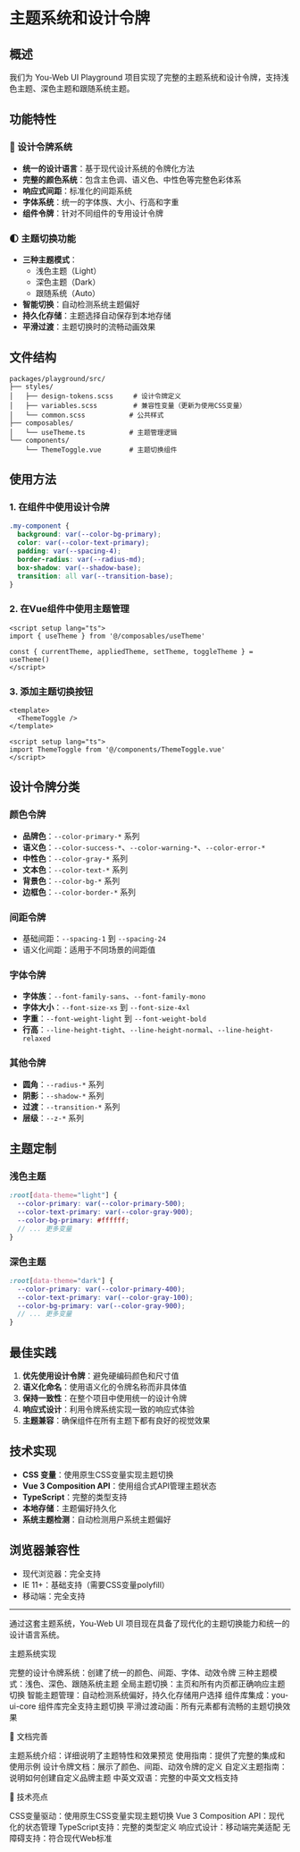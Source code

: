 # 主题系统和设计令牌

## 概述

我们为 You-Web UI Playground 项目实现了完整的主题系统和设计令牌，支持浅色主题、深色主题和跟随系统主题。

## 功能特性

### 🎨 设计令牌系统
- **统一的设计语言**：基于现代设计系统的令牌化方法
- **完整的颜色系统**：包含主色调、语义色、中性色等完整色彩体系
- **响应式间距**：标准化的间距系统
- **字体系统**：统一的字体族、大小、行高和字重
- **组件令牌**：针对不同组件的专用设计令牌

### 🌓 主题切换功能
- **三种主题模式**：
  - 浅色主题（Light）
  - 深色主题（Dark）  
  - 跟随系统（Auto）
- **智能切换**：自动检测系统主题偏好
- **持久化存储**：主题选择自动保存到本地存储
- **平滑过渡**：主题切换时的流畅动画效果

## 文件结构

```
packages/playground/src/
├── styles/
│   ├── design-tokens.scss     # 设计令牌定义
│   ├── variables.scss         # 兼容性变量（更新为使用CSS变量）
│   └── common.scss           # 公共样式
├── composables/
│   └── useTheme.ts           # 主题管理逻辑
└── components/
    └── ThemeToggle.vue       # 主题切换组件
```

## 使用方法

### 1. 在组件中使用设计令牌

```scss
.my-component {
  background: var(--color-bg-primary);
  color: var(--color-text-primary);
  padding: var(--spacing-4);
  border-radius: var(--radius-md);
  box-shadow: var(--shadow-base);
  transition: all var(--transition-base);
}
```

### 2. 在Vue组件中使用主题管理

```vue
<script setup lang="ts">
import { useTheme } from '@/composables/useTheme'

const { currentTheme, appliedTheme, setTheme, toggleTheme } = useTheme()
</script>
```

### 3. 添加主题切换按钮

```vue
<template>
  <ThemeToggle />
</template>

<script setup lang="ts">
import ThemeToggle from '@/components/ThemeToggle.vue'
</script>
```

## 设计令牌分类

### 颜色令牌
- **品牌色**：`--color-primary-*` 系列
- **语义色**：`--color-success-*`、`--color-warning-*`、`--color-error-*`
- **中性色**：`--color-gray-*` 系列
- **文本色**：`--color-text-*` 系列
- **背景色**：`--color-bg-*` 系列
- **边框色**：`--color-border-*` 系列

### 间距令牌
- 基础间距：`--spacing-1` 到 `--spacing-24`
- 语义化间距：适用于不同场景的间距值

### 字体令牌
- **字体族**：`--font-family-sans`、`--font-family-mono`
- **字体大小**：`--font-size-xs` 到 `--font-size-4xl`
- **字重**：`--font-weight-light` 到 `--font-weight-bold`
- **行高**：`--line-height-tight`、`--line-height-normal`、`--line-height-relaxed`

### 其他令牌
- **圆角**：`--radius-*` 系列
- **阴影**：`--shadow-*` 系列
- **过渡**：`--transition-*` 系列
- **层级**：`--z-*` 系列

## 主题定制

### 浅色主题
```scss
:root[data-theme="light"] {
  --color-primary: var(--color-primary-500);
  --color-text-primary: var(--color-gray-900);
  --color-bg-primary: #ffffff;
  // ... 更多变量
}
```

### 深色主题
```scss
:root[data-theme="dark"] {
  --color-primary: var(--color-primary-400);
  --color-text-primary: var(--color-gray-100);
  --color-bg-primary: var(--color-gray-900);
  // ... 更多变量
}
```

## 最佳实践

1. **优先使用设计令牌**：避免硬编码颜色和尺寸值
2. **语义化命名**：使用语义化的令牌名称而非具体值
3. **保持一致性**：在整个项目中使用统一的设计令牌
4. **响应式设计**：利用令牌系统实现一致的响应式体验
5. **主题兼容**：确保组件在所有主题下都有良好的视觉效果

## 技术实现

- **CSS 变量**：使用原生CSS变量实现主题切换
- **Vue 3 Composition API**：使用组合式API管理主题状态
- **TypeScript**：完整的类型支持
- **本地存储**：主题偏好持久化
- **系统主题检测**：自动检测用户系统主题偏好

## 浏览器兼容性

- 现代浏览器：完全支持
- IE 11+：基础支持（需要CSS变量polyfill）
- 移动端：完全支持

---

通过这套主题系统，You-Web UI 项目现在具备了现代化的主题切换能力和统一的设计语言系统。

主题系统实现

完整的设计令牌系统：创建了统一的颜色、间距、字体、动效令牌
三种主题模式：浅色、深色、跟随系统主题
全局主题切换：主页和所有内页都正确响应主题切换
智能主题管理：自动检测系统偏好，持久化存储用户选择
组件库集成：you-ui-core 组件库完全支持主题切换
平滑过渡动画：所有元素都有流畅的主题切换效果

📝 文档完善

主题系统介绍：详细说明了主题特性和效果预览
使用指南：提供了完整的集成和使用示例
设计令牌文档：展示了颜色、间距、动效令牌的定义
自定义主题指南：说明如何创建自定义品牌主题
中英文双语：完整的中英文文档支持

🎯 技术亮点

CSS变量驱动：使用原生CSS变量实现主题切换
Vue 3 Composition API：现代化的状态管理
TypeScript支持：完整的类型定义
响应式设计：移动端完美适配
无障碍支持：符合现代Web标准